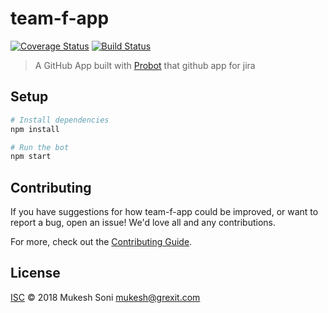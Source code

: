 # team-f-app

[![Coverage Status](https://coveralls.io/repos/github/anuragmaher/temp/badge.svg?branch=master)](https://coveralls.io/github/anuragmaher/temp?branch=master)
[![Build Status](https://travis-ci.org/dev-0x1/team-f-app.svg?branch=master)](https://travis-ci.org/dev-0x1/team-f-app)

> A GitHub App built with [Probot](https://github.com/probot/probot) that github app for jira

## Setup

```sh
# Install dependencies
npm install

# Run the bot
npm start
```

## Contributing

If you have suggestions for how team-f-app could be improved, or want to report a bug, open an issue! We'd love all and any contributions.

For more, check out the [Contributing Guide](CONTRIBUTING.md).

## License

[ISC](LICENSE) © 2018 Mukesh Soni <mukesh@grexit.com>
